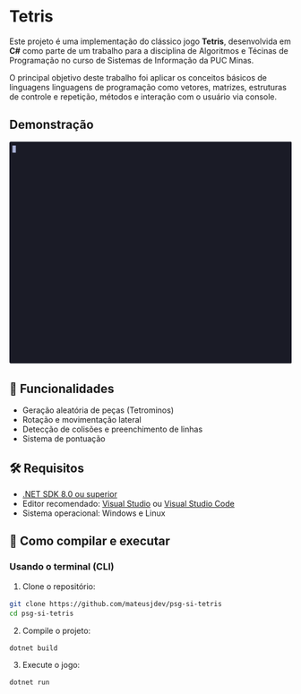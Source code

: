 # Tetris

Este projeto é uma implementação do clássico jogo **Tetris**, desenvolvida em **C#** como parte de um trabalho para a disciplina de Algoritmos e Técinas de Programação no curso de Sistemas de Informação da PUC Minas.

O principal objetivo deste trabalho foi aplicar os conceitos básicos de linguagens  linguagens de programação como vetores, matrizes, estruturas de controle e repetição, métodos e interação com o usuário via console.

## Demonstração

![Demonstração](docs/using.gif)

## 🧩 Funcionalidades

- Geração aleatória de peças (Tetrominos)
- Rotação e movimentação lateral
- Detecção de colisões e preenchimento de linhas
- Sistema de pontuação

## 🛠️ Requisitos

- [.NET SDK 8.0 ou superior](https://dotnet.microsoft.com/download)
- Editor recomendado: [Visual Studio](https://visualstudio.microsoft.com/) ou [Visual Studio Code](https://code.visualstudio.com/)
- Sistema operacional: Windows e Linux

## 🚀 Como compilar e executar

### Usando o terminal (CLI)

1. Clone o repositório:

```sh
git clone https://github.com/mateusjdev/psg-si-tetris
cd psg-si-tetris
```

2. Compile o projeto:

```sh
dotnet build
```

3. Execute o jogo:
```sh
dotnet run
```
